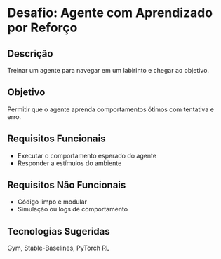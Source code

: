 # Desafio: Agente com Aprendizado por Reforço

## Descrição
Treinar um agente para navegar em um labirinto e chegar ao objetivo.

## Objetivo
Permitir que o agente aprenda comportamentos ótimos com tentativa e erro.

## Requisitos Funcionais
- Executar o comportamento esperado do agente
- Responder a estímulos do ambiente

## Requisitos Não Funcionais
- Código limpo e modular
- Simulação ou logs de comportamento

## Tecnologias Sugeridas
Gym, Stable-Baselines, PyTorch RL
